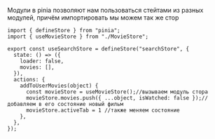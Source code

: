 Модули в pinia позволяют нам пользоваться стейтами из разных модулей, причём импортировать мы можем так же стор
```JS
import { defineStore } from "pinia";
import { useMovieStore } from "./MovieStore";

export const useSearchStore = defineStore("searchStore", {
  state: () => ({
    loader: false,
    movies: [],
  }),
  actions: {
    addToUserMovies(object) {
      const movieStore = useMovieStore();//вызываем модуль стора
      movieStore.movies.push({ ...object, isWatched: false });//добавляем в его состояние новый фильм
      movieStore.activeTab = 1 //также меняем состояние
    },
  },
});
```

